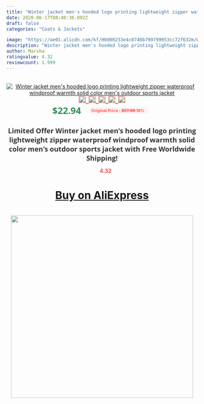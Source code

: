 ```yaml
---
title: "Winter jacket men's hooded logo printing lightweight zipper waterproof windproof warmth solid color men's outdoor sports jacket"
date: 2020-06-17T08:40:36.892Z
draft: false
categories: "Coats & Jackets"

image: "https://ae01.alicdn.com/kf/H0d00233e4c8740b799799953cc72f632m/Winter-jacket-men-s-hooded-logo-printing-lightweight-zipper-waterproof-windproof-warmth-solid-color-men-s.png_220x220.png"
description: "Winter jacket men's hooded logo printing lightweight zipper waterproof windproof warmth solid color men's outdoor sports jacket"
author: Marsha
ratingvalue: 4.32
reviewcount: 1.999
---
```

<br>
<div style="text-align: center;">
<a href="https://s.click.aliexpress.com/e/_A5wmTj" target="_blank" rel="nofollow noopener noreferrer"><img alt="Winter jacket men's hooded logo printing lightweight zipper waterproof windproof warmth solid color men's outdoor sports jacket" class="magnifier-image" src="https://ae01.alicdn.com/kf/H0d00233e4c8740b799799953cc72f632m/Winter-jacket-men-s-hooded-logo-printing-lightweight-zipper-waterproof-windproof-warmth-solid-color-men-s.png_220x220.png_640x640.jpg">
<br>
<img style="border:1px solid salmon" src="https://ae01.alicdn.com/kf/H0d00233e4c8740b799799953cc72f632m/Winter-jacket-men-s-hooded-logo-printing-lightweight-zipper-waterproof-windproof-warmth-solid-color-men-s.png_120x120.jpg">&nbsp;&nbsp;<img style="border:1px solid salmon" src="https://ae01.alicdn.com/kf/H2e5220cc8a2a4f68a230c096b67ff825c/Winter-jacket-men-s-hooded-logo-printing-lightweight-zipper-waterproof-windproof-warmth-solid-color-men-s.jpg_120x120.jpg">&nbsp;&nbsp;<img style="border:1px solid salmon" src="https://ae01.alicdn.com/kf/H657df03f5c944a8eba0cdc5060e0e7fbv/Winter-jacket-men-s-hooded-logo-printing-lightweight-zipper-waterproof-windproof-warmth-solid-color-men-s.jpg_120x120.jpg">&nbsp;&nbsp;<img style="border:1px solid salmon" src="https://ae01.alicdn.com/kf/H888f2a3505f6457e94c954a8233a9effD/Winter-jacket-men-s-hooded-logo-printing-lightweight-zipper-waterproof-windproof-warmth-solid-color-men-s.jpg_120x120.jpg">&nbsp;&nbsp;<img style="border:1px solid salmon" src="https://ae01.alicdn.com/kf/H06320e197b85480dbd1f37f6bb6d4eba1/Winter-jacket-men-s-hooded-logo-printing-lightweight-zipper-waterproof-windproof-warmth-solid-color-men-s.jpg_120x120.jpg"></a></div><br0>
<div style="text-align: center;"><span style="background-color: white; border: 0px; box-sizing: border-box; color: seagreen; display: inline-block; font-family: &quot;open sans&quot; , &quot;arial&quot; , &quot;helvetica&quot; , sans-serif , &quot;heiti&quot;; font-size: 24px; font-stretch: inherit; font-weight: 700; line-height: inherit; margin: 0px 10px 0px 0px; padding: 0px; vertical-align: middle;">$22.94 </span>
<span style="background: rgb(255 , 241 , 241); border-radius: 3px; border: 0px; box-sizing: border-box; color: #ff4747; display: inline-block; font-family: inherit; font-size: 12px; font-stretch: inherit; font-style: inherit; font-variant: inherit; font-weight: 600; line-height: inherit; margin: 0px; padding: 2px 5px; transform: scale(0.9); vertical-align: middle;">Original Price : <b style="text-decoration: line-through;">$27.98 </b> 18%&nbsp;&nbsp;</span></div>
<h1 style="color: #333333; display: inline-block; font-family: &quot;open sans&quot; , &quot;arial&quot; , &quot;helvetica&quot; , sans-serif , &quot;heiti&quot;; font-size: 18px; font-stretch: inherit; font-weight: 700; text-align: center;">Limited Offer Winter jacket men's hooded logo printing lightweight zipper waterproof windproof warmth solid color men's outdoor sports jacket with Free Worldwide Shipping!</h1>
<div style="color: #ff4747; text-align: center;">
<img src="https://4.bp.blogspot.com/-M0ZcTcb-5uY/XleCXlxnR4I/AAAAAAAAAEc/OrjgMkXV1oMQFaCRZj5HQwOCBcu3w1FegCPcBGAYYCw/s1600/star.png" style="height: 15px;">&nbsp;<b>4.32</b></div>
<div class="button_cont" align="center"><a class="buynow_a" href="https://s.click.aliexpress.com/e/_A5wmTj" target="_blank" rel="nofollow noopener noreferrer"><H1>Buy on AliExpress</H1></a></div><br>
<div class="separator" style="clear: both; text-align: center;">
<img src="https://lh3.googleusercontent.com/-pTy5HemUv9M/XlePHvY0dAI/AAAAAAAAAE4/0nX5iRUoIWY8eMW9Dpxeirr157OZliDIgCLcBGAsYHQ/s1600/badge.gif" width="480">
</div>
